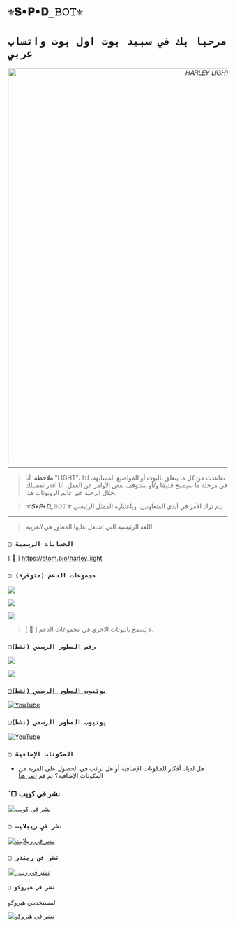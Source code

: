 # `⚜𝐒•𝐏•𝐃_𝙱𝙾𝚃⚜` 

# `مرحبا بك في سبيد بوت اول بوت واتساب عربي` 
<p align="center">
<img src="https://telegra.ph/file/07278454f366641c0ce34.jpg" alt="⁨𝐻𝐴𝑅𝐿𝐸𝑌 𝐿𝐼𝐺𝐻𝑇⁩" width="900"/>
</p>

------------------
> **ملاحظة**: أنا "LIGHT"، تقاعدت من كل ما يتعلق بالبوت أو المواضيع المشابهة، لذا في مرحلة ما سيصبح قديمًا و/أو ستتوقف بعض الأوامر عن العمل.  أنا أقدر تفضيلك خلال الرحلة عبر عالم الروبوتات هذا.

> *⚜𝐒•𝐏•𝐃_𝙱𝙾𝚃⚜* يتم ترك الأمر في أيدي المتعاونين، وباعتباره الممثل الرئيسي 
------------------

> اللغه الرئيسيه التي اشتغل عليها المطور هي *العربيه*

### `▢ الحسابات الرسمية`

[ 🔗 ] https://atom.bio/harley_light

### `▢ مجموعات الدعم (متوفرة)`

 <a href="https://chat.whatsapp.com/H93YpO0LkJNHoTmtIhcL1z" target="blank"><img src="https://img.shields.io/badge/SUPPORT_GROUP_(EN)_(نشط)-25D366?style=for-the-badge&logo=whatsapp&logoColor=white" /></a>

<a href="https://chat.whatsapp.com/H93YpO0LkJNHoTmtIhcL1z" target="blank"><img src="https://img.shields.io/badge/SUPPORT_GROUP_(EN)_(نشط)-25D366?style=for-the-badge&logo=whatsapp&logoColor=white" /></a>

<a href="https://chat.whatsapp.com/H93YpO0LkJNHoTmtIhcL1z" target="blank"><img src="https://img.shields.io/badge/SUPPORT_GROUP_(EN)_(نشط)-25D366?style=for-the-badge&logo=whatsapp&logoColor=white" /></a>

> [ 📌 ] لا يُسمح بالبوتات الاخري في مجموعات الدعم.

 ### `▢رقم المطور الرسمي (نشط)`


<a href="https://api.whatsapp.com/send/?phone=201280244814&text=/estado&type=phone_number&app_absent=0" target="blank"><img src="https://img.shields.io/badge/BOT_OFICIAL_1_(نشط)-25D366?style=for-the-badge&logo=whatsapp&logoColor=white" />

<a href="https://api.whatsapp.com/send/?phone=201159106301&text=/estado&type=phone_number&app_absent=0" target="blank"><img src="[https://img.shields.io/badge/BOT_OFICIAL_2_(نشط)-25D366?style=for-the-badge&logo=whatsapp&logoColor=white](https://telegra.ph/file/bda9ed97f962db2e7f154.jpg)" />

### `▢يوتيوب المطور الرسمي (نشط)`

<a href="http://www.youtube.com/@HARLEY_247">
<img src="https://img.shields.io/badge/YouTube-FF0000?style=for-the-badge&logo=youtube&logoColor=white" alt="YouTube">
</a>

### `▢يوتيوب المطور الرسمي (نشط)`
<a href="http://www.youtube.com/@HARLEY_247">
<img src="https://img.shields.io/badge/YouTube-FF0000?style=for-the-badge&logo=youtube&logoColor=white" alt="YouTube">
</a>


### `▢ المكونات الإضافية`
- هل لديك أفكار للمكونات الإضافية أو هل ترغب في الحصول على المزيد من المكونات الإضافية؟  ثم قم [انقر هنا]([](https://github.com/theh2so4/Mystic-Plugins))


### `▢ نشر في كويب

[![نشر في كويب](https://www.koyeb.com/static/images/deploy/button.svg)](https://app.koyeb.com/deploy?type=git&repository=https://github.com/BrunoSobrino/TheMystic-Bot-MD&branch=master&name=mysticbot)
  
### `▢ نشر في ريبلايت`

[![نشر في ريبلايت](https://repl.it/badge/github/BrunoSobrino/TheMystic-Bot-MD)](https://repl.it/github/BrunoSobrino/TheMystic-Bot-MD) 
  
### `▢ نشر في ريندر`

[![نشر في ريندر](https://render.com/images/deploy-to-render-button.svg)](https://dashboard.render.com/blueprint/new?repo=https%3A%2F%2Fgithub.com%2FBrunoSobrino%2FTheMystic-Bot-MD) 


#### `▢ نشر في هيروكو `
لمستخدمي هيروكو

[![نشر في هيروكو](https://www.herokucdn.com/deploy/button.svg)](https://heroku.com/deploy?template=https://github.com/Botmego/MegoBot-MD1)
